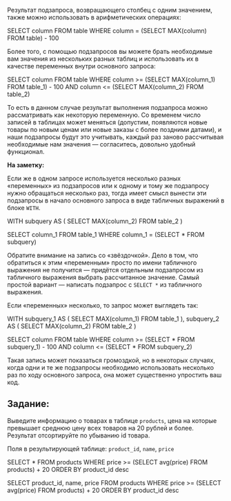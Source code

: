
Результат подзапроса, возвращающего столбец с одним значением, также можно использовать в арифметических операциях:

SELECT column
FROM table
WHERE column = (SELECT MAX(column) FROM table) - 100

Более того, с помощью подзапросов вы можете брать необходимые вам значения из нескольких разных таблиц и использовать их в качестве переменных внутри основного запроса:

SELECT column
FROM table
WHERE column >= (SELECT MAX(column_1) FROM table_1) - 100
    AND column <= (SELECT MAX(column_2) FROM table_2)

То есть в данном случае результат выполнения подзапроса можно рассматривать как некоторую переменную. Со временем число записей в таблицах может меняться (допустим, появляются новые товары по новым ценам или новые заказы с более поздними датами), и наши подзапросы будут это учитывать, каждый раз заново рассчитывая необходимые нам значения — согласитесь, довольно удобный функционал.

**На заметку:**

Если же в одном запросе используется несколько разных «переменных» из подзапросов или к одному и тому же подзапросу нужно обращаться несколько раз, тогда имеет смысл вынести эти подзапросы в начало основного запроса в виде табличных выражений в блоке `WITH`.

WITH 
subquery AS (
    SELECT MAX(column_2)
    FROM table_2
)

SELECT column_1
FROM table_1
WHERE column_1 = (SELECT * FROM subquery) 

Обратите внимание на запись со «звёздочкой». Дело в том, что обратиться к этим «переменным» просто по имени табличного выражения не получится — придётся отдельным подзапросом из табличного выражения выбрать рассчитанное значение. Самый простой вариант — написать подзапрос с `SELECT *` из табличного выражения.

Если «переменных» несколько, то запрос может выглядеть так:

WITH
subquery_1 AS (
    SELECT MAX(column_1)
    FROM table_1
),
subquery_2 AS (
    SELECT MAX(column_2)
    FROM table_2
)


SELECT column
FROM table
WHERE column >= (SELECT * FROM subquery_1) - 100
    AND column <= (SELECT * FROM subquery_2)

Такая запись может показаться громоздкой, но в некоторых случаях, когда одни и те же подзапросы необходимо использовать несколько раз по ходу основного запроса, она может существенно упростить ваш код.

## **Задание:**

Выведите информацию о товарах в таблице `products`, цена на которые превышает среднюю цену всех товаров на 20 рублей и более. Результат отсортируйте по убыванию id товара.

Поля в результирующей таблице: `product_id`, `name`, `price`

SELECT *
FROM   products
WHERE  price >= (SELECT avg(price)
                 FROM   products) + 20
ORDER BY product_id desc

SELECT product_id,
       name,
       price
FROM   products
WHERE  price >= (SELECT avg(price)
                 FROM   products) + 20
ORDER BY product_id desc


